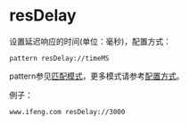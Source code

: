 # resDelay

设置延迟响应的时间(单位：毫秒)，配置方式：

	pattern resDelay://timeMS
	
pattern参见[匹配模式](../pattern.html)，更多模式请参考[配置方式](../mode.html)。

例子：

	www.ifeng.com resDelay://3000
